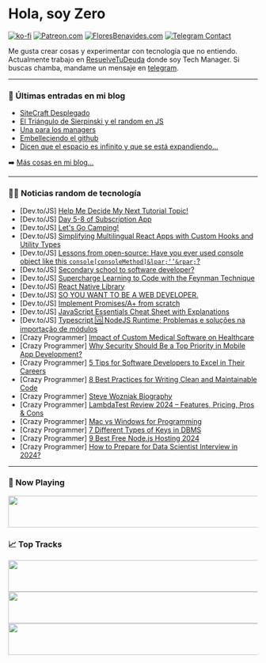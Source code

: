 # Hola, soy Zero

[![ko-fi](https://ko-fi.com/img/githubbutton_sm.svg)](https://ko-fi.com/J3J4N0LUK)
[![Patreon.com](https://img.shields.io/endpoint.svg?url=https%3A%2F%2Fshieldsio-patreon.vercel.app%2Fapi%3Fusername%3Dzerodragon%26type%3Dpatrons&style=for-the-badge)](https://patreon.com/zerodragon)
[![FloresBenavides.com](https://img.shields.io/website?down_message=oops&label=MiBlog&style=for-the-badge&up_message=online&url=https%3A%2F%2Ffloresbenavides.com)](https://floresbenavides.com)
[![Telegram Contact](https://img.shields.io/badge/escr%C3%ADbeme-ZeroDragon-%2326A5E4?style=for-the-badge&logo=telegram)](https://t.me/zerodragon)

Me gusta crear cosas y experimentar con tecnología que no entiendo.
Actualmente trabajo en [ResuelveTuDeuda](http://github.com/resuelve) donde soy Tech Manager.
Si buscas chamba, mandame un mensaje en [telegram](https://t.me/zerodragon).

---

### 📕 Últimas entradas en mi blog
<!-- BLOG-POST-LIST:START -->
- [SiteCraft Desplegado](https://floresbenavides.com/sitecraft-desplegado/)
- [El Triángulo de Sierpinski y el random en JS](https://floresbenavides.com/el-triangulo-de-sierpinski-y-el-random-en-js/)
- [Una para los managers](https://floresbenavides.com/una-para-los-managers/)
- [Embelleciendo el github](https://floresbenavides.com/embelleciendo-el-github/)
- [Dicen que el espacio es infinito y que se está expandiendo…](https://floresbenavides.com/dicen-que-el-espacio-es-infinito-y-que-se-esta-expandiendo/)
<!-- BLOG-POST-LIST:END -->

➡️ [Más cosas en mi blog...](https://floresbenavides.com)

---

### 👨‍💻 Noticias random de tecnología
<!-- TECH-POSTS:START -->
- [Dev.to/JS] [Help Me Decide My Next Tutorial Topic!](https://dev.to/shawn2208/help-me-decide-my-next-tutorial-topic-187h)
- [Dev.to/JS] [Day 5-8 of Subscription App](https://dev.to/hestia/day-5-8-of-subscription-app-55i8)
- [Dev.to/JS] [Let&#39;s Go Camping!](https://dev.to/cbid2/lets-go-camping-4g02)
- [Dev.to/JS] [Simplifying Multilingual React Apps with Custom Hooks and Utility Types](https://dev.to/serifcolakel/simplifying-multilingual-react-apps-with-custom-hooks-and-utility-types-c0n)
- [Dev.to/JS] [Lessons from open-source: Have you ever used console object like this `console[consoleMethod]&lpar;‘’&rpar;`?](https://dev.to/ramunarasinga/lessons-from-open-source-have-you-ever-used-console-object-like-this-consoleconsolemethod-46c2)
- [Dev.to/JS] [Secondary school to software developer?](https://dev.to/randomwanderer1/secondary-school-to-software-developer-486n)
- [Dev.to/JS] [Supercharge Learning to Code with the Feynman Technique](https://dev.to/rwparrish/supercharge-learning-to-code-with-the-feynman-technique-502o)
- [Dev.to/JS] [React Native Library](https://dev.to/ja_b_24ea9014408/react-native-library-2jg6)
- [Dev.to/JS] [SO YOU WANT TO BE A WEB DEVELOPER.](https://dev.to/mayhoral8/so-you-want-to-be-a-web-developer-1h53)
- [Dev.to/JS] [Implement Promises/A+ from scratch](https://dev.to/techsum/implement-promisesa-from-scratch-1hlf)
- [Dev.to/JS] [JavaScript Essentials Cheat Sheet with Explanations](https://dev.to/04anilr/javascript-essentials-cheat-sheet-with-explanations-n73)
- [Dev.to/JS] [Typescript 🆚 NodeJS Runtime: Problemas e soluções na importação de módulos](https://dev.to/chlima88/typescript-nodejs-runtime-problemas-e-solucoes-na-importacao-de-modulos-3h14)
- [Crazy Programmer] [Impact of Custom Medical Software on Healthcare](https://www.thecrazyprogrammer.com/2024/02/impact-of-custom-medical-software-on-healthcare.html)
- [Crazy Programmer] [Why Security Should Be a Top Priority in Mobile App Development?](https://www.thecrazyprogrammer.com/2024/01/why-security-should-be-a-top-priority-in-mobile-app-development.html)
- [Crazy Programmer] [5 Tips for Software Developers to Excel in Their Careers](https://www.thecrazyprogrammer.com/2024/01/tips-for-software-developers-to-excel-in-their-careers.html)
- [Crazy Programmer] [8 Best Practices for Writing Clean and Maintainable Code](https://www.thecrazyprogrammer.com/2024/01/best-practices-for-writing-clean-and-maintainable-code.html)
- [Crazy Programmer] [Steve Wozniak Biography](https://www.thecrazyprogrammer.com/2024/01/steve-wozniak-biography.html)
- [Crazy Programmer] [LambdaTest Review 2024 – Features, Pricing, Pros &amp; Cons](https://www.thecrazyprogrammer.com/2023/11/lambdatest-review.html)
- [Crazy Programmer] [Mac vs Windows for Programming](https://www.thecrazyprogrammer.com/2023/11/mac-vs-windows-for-programming.html)
- [Crazy Programmer] [7 Different Types of Keys in DBMS](https://www.thecrazyprogrammer.com/2023/10/types-of-keys-in-dbms.html)
- [Crazy Programmer] [9 Best Free Node.js Hosting 2024](https://www.thecrazyprogrammer.com/2023/09/free-node-js-hosting.html)
- [Crazy Programmer] [How to Prepare for Data Scientist Interview in 2024?](https://www.thecrazyprogrammer.com/2023/09/how-to-prepare-for-data-scientist-interview.html)<!-- TECH-POSTS:END -->

---

### 🎵 Now Playing
<a href="https://spotify-now-playing-dun.vercel.app/now-playing?open"><img src="https://spotify-now-playing-dun.vercel.app/now-playing" width="540" height="64"></a>

### 📈 Top Tracks
<a href="https://spotify-now-playing-dun.vercel.app/top-tracks?i=1&open"><img src="https://spotify-now-playing-dun.vercel.app/top-tracks?i=1" width="540" height="64"></a>
<a href="https://spotify-now-playing-dun.vercel.app/top-tracks?i=2&open"><img src="https://spotify-now-playing-dun.vercel.app/top-tracks?i=2" width="540" height="64"></a>
<a href="https://spotify-now-playing-dun.vercel.app/top-tracks?i=3&open"><img src="https://spotify-now-playing-dun.vercel.app/top-tracks?i=3" width="540" height="64"></a>
